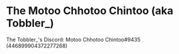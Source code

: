 <!DOCTYPE html>
<html>
<head>
<title>
</title>
<meta name="viewport" content="width=device-width, initial-scale=1">
</head>
<body>
<h1>The Motoo Chhotoo Chintoo (aka Tobbler_)</h1>
<p>The Tobbler_'s Discord: Motoo Chhotoo Chintoo#9435 (446899904372277268)</p>
</body>
</html>
